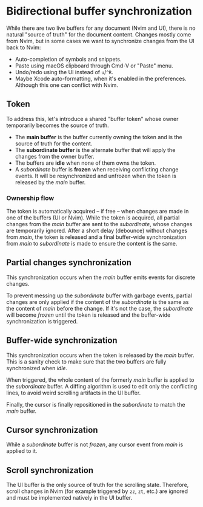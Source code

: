 # Bidirectional buffer synchronization

While there are two live buffers for any document (Nvim and UI), there is no natural "source of truth" for the document content. Changes mostly come from Nvim, but in some cases we want to synchronize changes from the UI back to Nvim:

* Auto-completion of symbols and snippets.
* Paste using macOS clipboard through Cmd-V or "Paste" menu.
* Undo/redo using the UI instead of `u`/`^R`.
* Maybe Xcode auto-formatting, when it's enabled in the preferences. Although this one can conflict with Nvim.

## Token

To address this, let's introduce a shared "buffer token" whose owner temporarily becomes the source of truth.

* The **main buffer** is the buffer currently owning the token and is the source of truth for the content.
* The **subordinate buffer** is the alternate buffer that will apply the changes from the owner buffer.
* The buffers are **idle** when none of them owns the token.
* A *subordinate* buffer is **frozen** when receiving conflicting change events. It will be resynchronized and unfrozen when the token is released by the *main* buffer.

### Ownership flow

The token is automatically acquired – if free – when changes are made in one of the buffers (UI or Nvim). While the token is acquired, all partial changes from the *main* buffer are sent to the *subordinate*, whose changes are temporarily ignored. After a short delay (debounce) without changes from *main*, the token is released and a final buffer-wide synchronization from *main* to *subordinate* is made to ensure the content is the same.

## Partial changes synchronization

This synchronization occurs when the *main* buffer emits events for discrete changes.

To prevent messing up the *subordinate* buffer with garbage events, partial changes are only applied if the content of the *subordinate* is the same as the content of *main* before the change. If it's not the case, the *subordinate* will become *frozen* until the token is released and the buffer-wide synchronization is triggered.

## Buffer-wide synchronization

This synchronization occurs when the token is released by the *main* buffer. This is a sanity check to make sure that the two buffers are fully synchronized when *idle*.

When triggered, the whole content of the formerly *main* buffer is applied to the *subordinate* buffer. A diffing algorithm is used to edit only the conflicting lines, to avoid weird scrolling artifacts in the UI buffer.

Finally, the cursor is finally repositioned in the *subordinate* to match the *main* buffer.

## Cursor synchronization

While a *subordinate* buffer is not *frozen*, any cursor event from *main* is applied to it.

## Scroll synchronization

The UI buffer is the only source of truth for the scrolling state. Therefore, scroll changes in Nvim (for example triggered by `zz`, `zt`, etc.) are ignored and must be implemented natively in the UI buffer.
